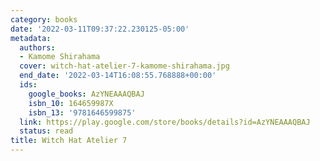 ```yaml
---
category: books
date: '2022-03-11T09:37:22.230125-05:00'
metadata:
  authors:
  - Kamome Shirahama
  cover: witch-hat-atelier-7-kamome-shirahama.jpg
  end_date: '2022-03-14T16:08:55.768888+00:00'
  ids:
    google_books: AzYNEAAAQBAJ
    isbn_10: 164659987X
    isbn_13: '9781646599875'
  link: https://play.google.com/store/books/details?id=AzYNEAAAQBAJ
  status: read
title: Witch Hat Atelier 7
---
```

